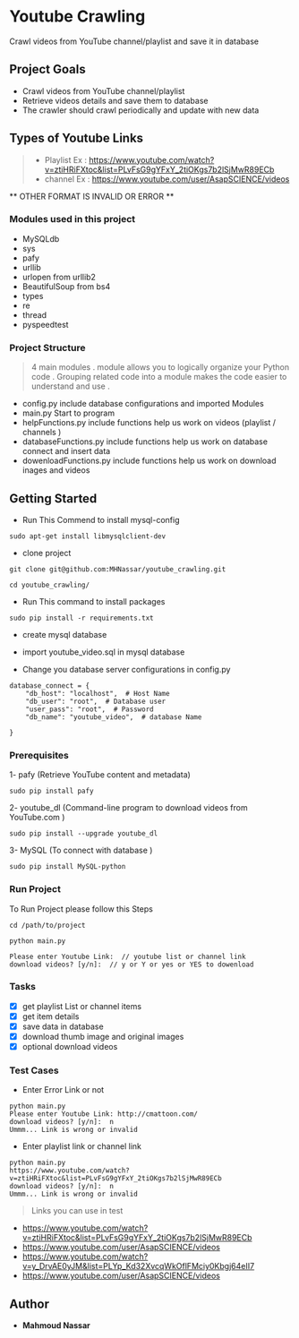 # Youtube Crawling

Crawl videos from YouTube channel/playlist  and save it in database

## Project Goals

* Crawl videos from YouTube channel/playlist
* Retrieve videos details and save them to database
* The crawler should crawl periodically and update with new data

## Types of Youtube Links

> * Playlist Ex : https://www.youtube.com/watch?v=ztiHRiFXtoc&list=PLvFsG9gYFxY_2tiOKgs7b2lSjMwR89ECb
> * channel  Ex : https://www.youtube.com/user/AsapSCIENCE/videos

** OTHER FORMAT IS INVALID OR ERROR **


### Modules used in this project
- MySQLdb
- sys
- pafy
- urllib
- urlopen from urllib2
- BeautifulSoup from bs4
- types
- re
- thread
- pyspeedtest

### Project Structure

> 4 main modules . module allows you to logically organize your Python code .
Grouping related code into a module makes the code easier to understand and use .

* config.py include database configurations and imported Modules 
* main.py Start to program
* helpFunctions.py include functions help us work on videos (playlist / channels )
* databaseFunctions.py include functions help us work on database  connect and insert data
* dowenloadFunctions.py include functions help us work on download inages and videos 

## Getting Started

* Run This Commend to install mysql-config

```
sudo apt-get install libmysqlclient-dev
``` 

* clone project

```
git clone git@github.com:MHNassar/youtube_crawling.git

cd youtube_crawling/

```
* Run This command to install packages 
```
sudo pip install -r requirements.txt
```
* create mysql database 
* import youtube_video.sql in mysql database

* Change you database server configurations in config.py

```
database_connect = {
    "db_host": "localhost",  # Host Name
    "db_user": "root",  # Database user
    "user_pass": "root",  # Password
    "db_name": "youtube_video",  # database Name

}
```

### Prerequisites

1- pafy (Retrieve YouTube content and metadata)

```
sudo pip install pafy

```
2- youtube_dl (Command-line program to download videos from YouTube.com )

```
sudo pip install --upgrade youtube_dl

```
3- MySQL (To connect with database )

```
sudo pip install MySQL-python

```
### Run Project
To Run Project please follow this Steps
```
cd /path/to/project

python main.py

Please enter Youtube Link:  // youtube list or channel link
download videos? [y/n]:  // y or Y or yes or YES to dowenload 

```
### Tasks

- [x] get playlist List or channel  items
- [x] get item details
- [x] save data in database
- [x] download thumb image and original images
- [x] optional download videos

### Test Cases 
* Enter Error Link or not 
```
python main.py 
Please enter Youtube Link: http://cmattoon.com/
download videos? [y/n]:  n
Ummm... Link is wrong or invalid

```
* Enter playlist link  or channel link

```
python main.py 
https://www.youtube.com/watch?v=ztiHRiFXtoc&list=PLvFsG9gYFxY_2tiOKgs7b2lSjMwR89ECb
download videos? [y/n]:  n
Ummm... Link is wrong or invalid

```
> Links you can use in test 
- https://www.youtube.com/watch?v=ztiHRiFXtoc&list=PLvFsG9gYFxY_2tiOKgs7b2lSjMwR89ECb
- https://www.youtube.com/user/AsapSCIENCE/videos
- https://www.youtube.com/watch?v=y_DrvAE0yJM&list=PLYp_Kd32XvcqWkOflFMciy0Kbgj64eII7
- https://www.youtube.com/user/AsapSCIENCE/videos

## Author

* **Mahmoud Nassar**

